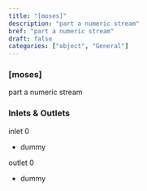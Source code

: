 ```yaml
---
title: "[moses]"
description: "part a numeric stream"
bref: "part a numeric stream"
draft: false
categories: ["object", "General"]
---
```


### [moses]

part a numeric stream

### Inlets & Outlets

inlet 0

 - dummy

outlet 0

 - dummy
 
